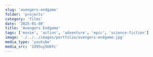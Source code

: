 ```yaml
---
slug: 'avengers-endgame'
folder: 'projects'
category: 'films'
date: '2025-01-08'
title: 'Avengers Endgame'
tags: ['movie', 'action', 'adventure', 'epic', 'science-fiction']
image: './../../images/portfolio/avengers-endgame.jpg'
media_type: 'youtube'
media_src: '2d95uy5U6Yc'
---
```

